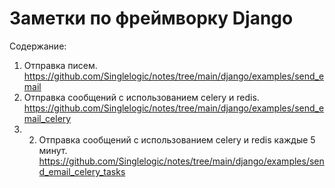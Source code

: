 # Заметки по фреймворку Django

Содержание:
1. Отправка писем. https://github.com/Singlelogic/notes/tree/main/django/examples/send_email
2. Отправка сообщений с использованием celery и redis.
   https://github.com/Singlelogic/notes/tree/main/django/examples/send_email_celery
3. 2. Отправка сообщений с использованием celery и redis каждые 5 минут.
   https://github.com/Singlelogic/notes/tree/main/django/examples/send_email_celery_tasks
